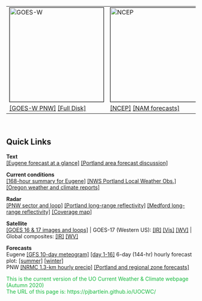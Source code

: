 <table style="text-align: left; width: 100% height: 240px" border="0" cellpadding="0" cellspacing="0">
	<tbody>
		<tr>
			<td style="vertical-align: top; width: 31%;">
				<img src="https://cdn.star.nesdis.noaa.gov/GOES17/ABI/SECTOR/pnw/GEOCOLOR/thumbnail.jpg" 					alt="GOES-W" width="250" height="250" style="border:1px solid black"> <br>
			</td>
			<td style="vertical-align: top; width: 37%;">
				<img src="http://www.emc.ncep.noaa.gov/mmb/mmbpll/opsnam/nam.na.30000.png" alt="NCEP"
					width="300" height="250" style="border:1px solid black"> <br>
			</td>
			<td style="vertical-align: top; width: 33;">
				<img src="https://radar.weather.gov/Conus/RadarImg/pacnorthwest.gif" alt="UO"
					width="260" height="250" style="border:1px solid black"> <br> 
			</td>
		</tr>
		<tr>
			<td style="vertical-align: top; width: 31%">
		        <a href="https://www.star.nesdis.noaa.gov/GOES/sector_band.php?sat=G17&sector=pnw&band=GEOCOLOR&length=12">[GOES-W PNW]</a>
				<a href="https://www.star.nesdis.noaa.gov/GOES/fulldisk_band.php?sat=G17&band=GEOCOLOR&length=12">[Full Disk]</a>
			</td>
			<td style="vertical-align: top; width: 37%;">
				<a href="https://www.emc.ncep.noaa.gov/mmb/mmbpll/opsnam/">[NCEP]</a> 
				<a href="short.html#NCEP">[NAM forecasts]</a>			</td>
			<td style="vertical-align: top; width: 33%;">
				<a href="http://radar.weather.gov/Conus/pacnorthwest_lite.php">[PNW radar]</a>
				<a href="https://radar.weather.gov/Conus/pacnorthwest_lite_loop.php">[loop]</a>
			</td>
		</tr>
	</tbody>
	
</table>
<br>

## Quick Links ##
 
**Text**  
[[Eugene forecast at a glance]](https://forecast.weather.gov/MapClick.php?lon=-123.07004928588869&lat=44.03768897706345#.XKPy_C2ZPUI) 
[[Portland area forecast discussion]](http://www.wrh.noaa.gov/total_forecast/getprod.php?prod=XXXAFDPQR&wfo=PQR)

**Current conditions**  
[[168-hour summary for Eugene]](http://www.wrh.noaa.gov/mesowest/getobext.php?wfo=pqr&sid=KEUG&num=168&raw=0&dbn=m)
[[NWS Portland Local Weather Obs.]](http://www.wrh.noaa.gov/pqr/observations.php)
[[Oregon weather and climate reports]](https://w2.weather.gov/climate/index.php?wfo=pqr)

**Radar**  
[[PNW sector and loop]](http://radar.weather.gov/Conus/pacnorthwest_lite.php)
[[Portland long-range reflectivity]](https://radar.weather.gov/radar_lite.php?rid=rtx&product=N0Z&loop=yes)
[[Medford long-range reflectivity]](https://radar.weather.gov/radar_lite.php?rid=max&product=N0Z&loop=yes)
[[Coverage map]](https://www.roc.noaa.gov/wsr88d/Images/USACoverageBoB10kFt.png)

**Satellite**  
[[GOES 16 & 17 images and loops]](https://www.star.nesdis.noaa.gov/GOES/index.php)
 | GOES-17 (Western US):  [[IR]](http://www.goes.noaa.gov/GSSLOOPS/wcir.html)
[[Vis]](http://www.goes.noaa.gov/GSSLOOPS/wcvs.html)
[[WV]](http://www.goes.noaa.gov/GSSLOOPS/wcwv.html)
 | Global composites:  [[IR]](https://www.ssec.wisc.edu/data/comp/latest_moll.gif)
[[WV]](https://www.ssec.wisc.edu/data/comp/wv/LATEST_WV.gif)

**Forecasts**  
Eugene
[[GFS 10-day meteogram]](http://wxmaps.org/pix/euggfs.png)
[[day 1-16]](html/eugwx/eug_cola_meteo_0-16.html)
6-day (144-hr) hourly forecast plot: 
[[summer]](html/eugwx/all3_eug_summer.html)
[[winter]](html/eugwx/all3_eug_winter.html)  
PNW 
[[NRMC 1.3-km hourly precip]](https://a.atmos.washington.edu/~ovens/wxloop.cgi?wrfd4_ti_pcp1+///1) 
[[Portland and regional zone forecasts]](https://www.wrh.noaa.gov/pqr/forecasts.php)

<p><span style="color: #15B93D;">This is the current version of the UO Current Weather & Climate webpage (Autumn 2020)<br>The URL of this page is:  https://pjbartlein.github.io/UOCWC/</span></p>

